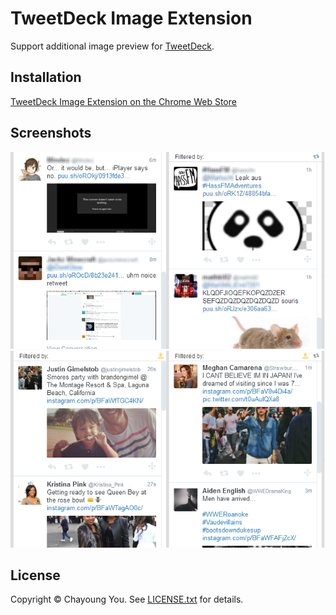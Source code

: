 # TweetDeck Image Extension

Support additional image preview for [TweetDeck](https://tweetdeck.twitter.com).

## Installation

[TweetDeck Image Extension on the Chrome Web Store](https://chrome.google.com/webstore/detail/tweetdeck-image-extension/pnbmleebcgilngfaiijcijbogkeiglml)

## Screenshots

![puu.sh](assets/puu.sh.png)
![Instagram](assets/instagram.png)

## License

Copyright © Chayoung You. See [LICENSE.txt](LICENSE.txt) for details.
